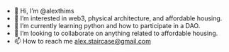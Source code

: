 - 👋 Hi, I’m @alexthims
- 👀 I’m interested in web3, physical architecture, and affordable housing.
- 🌱 I’m currently learning python and how to participate in a DAO.
- 💞️ I’m looking to collaborate on anything related to affordable housing.
- 📫 How to reach me alex.staircase@gmail.com

<!---
brickandmortar/brickandmortar is a ✨ special ✨ repository because its `README.md` (this file) appears on your GitHub profile.
You can click the Preview link to take a look at your changes.
--->
